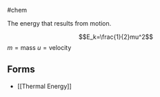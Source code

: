 #chem 

The energy that results from motion.

$$E_k=\frac{1}{2}mu^2$$
$m=\text{mass}$  $u=\text{velocity}$

## Forms
- [[Thermal Energy]]